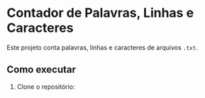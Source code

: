 # Contador de Palavras, Linhas e Caracteres

Este projeto conta palavras, linhas e caracteres de arquivos `.txt`.

## Como executar

1. Clone o repositório: